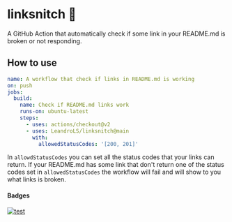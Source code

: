 # linksnitch 🔗

A GitHub Action that automatically check if some link in your README.md is broken or not responding.

## How to use
```yml
name: A workflow that check if links in README.md is working
on: push
jobs:
  build:
    name: Check if README.md links work
    runs-on: ubuntu-latest
    steps:
      - uses: actions/checkout@v2
      - uses: LeandroLS/linksnitch@main
        with:
          allowedStatusCodes: '[200, 201]'
```
In `allowdStatusCodes` you can set all the status codes that your links can return. If your README.md has some link that don't return one of the status codes set in `allowedStatusCodes` the workflow will fail and will show to you what links is broken.

#### Badges
[![test](https://github.com/LeandroLS/linksnitch/actions/workflows/test.yml/badge.svg?branch=main)](https://github.com/LeandroLS/linksnitch/actions/workflows/test.yml)
